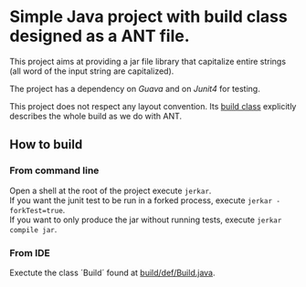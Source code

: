 # Simple Java project with build class designed as a ANT file.

This project aims at providing a jar file library that capitalize entire strings (all word of the input string are capitalized).

The project has a dependency on *Guava* and on *Junit4* for testing.

This project does not respect any layout convention. Its [build class](./build/def/Build.java) explicitly describes the whole build as we do with ANT.

## How to build

### From command line
Open a shell at the root of the project execute `jerkar`. <br/>
If you want the junit test to be run in a forked process, execute `jerkar -forkTest=true`. <br/>
If you want to only produce the jar without running tests, execute `jerkar compile jar`.

### From IDE
Exectute the class ´Build´ found at [build/def/Build.java](./build/def/Build.java). 
